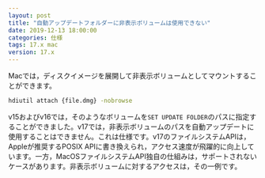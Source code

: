 ```yaml
---
layout: post
title: "自動アップデートフォルダーに非表示ボリュームは使用できない"
date: 2019-12-13 18:00:00
categories: 仕様
tags: 17.x mac
version: 17.x
---
```


Macでは，ディスクイメージを展開して非表示ボリュームとしてマウントすることができます。

```sh
hdiutil attach {file.dmg} -nobrowse
```

v15およびv16では，そのようなボリュームを``SET UPDATE FOLDER``のパスに指定することができました。v17では，非表示ボリュームのパスを自動アップデートに使用することはできません。これは仕様です。v17のファイルシステムAPIは，Appleが推奨するPOSIX APIに書き換えられ，アクセス速度が飛躍的に向上しています。一方，MacOSファイルシステムAPI独自の仕組みは，サポートされないケースがあります。非表示ボリュームに対するアクセスは，その一例です。
